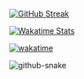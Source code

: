 [![GitHub Streak](https://streak-stats.demolab.com?user=iomz&theme=horizon&date_format=%5BY%20%5DM%20j)](https://git.io/streak-stats)

[![Wakatime Stats](https://github-readme-stats.vercel.app/api/wakatime?username=iomz&layout=compact&theme=tokyonight&hide_border=true)](https://wakatime.com/@iomz)

<!-- [![Most Used Languages](https://github-readme-stats.vercel.app/api/top-langs/?username=iomz&hide_border=true&theme=tokyonight&langs_count=5&hide=c,css,html,java,javascript,makefile,matlab,shell,tex,ruby)](https://github.com/anuraghazra/github-readme-stats) -->

[![wakatime](https://wakatime.com/badge/user/d6d4d496-bd86-42c2-b1f2-a178b6f0f3f6.svg)](https://wakatime.com/@d6d4d496-bd86-42c2-b1f2-a178b6f0f3f6)

<picture>
  <source media="(prefers-color-scheme: dark)" srcset="/iomz/iomz/blob/output/github-snake-dark.svg" />
  <source media="(prefers-color-scheme: light)" srcset="/iomz/iomz/blob/output/github-snake.svg" />
  <img alt="github-snake" src="/iomz/iomz/blob/output/github-snake.svg" />
</picture>
